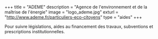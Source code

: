 +++
title = "ADEME"
description = "Agence de l'environnement et de la maîtrise de l'énergie"
image = "logo_ademe.jpg"
exturl = "http://www.ademe.fr/particuliers-eco-citoyens"
type = "aides"
+++

Pour suivre législations, aides au financement des travaux, subventions et prescriptions institutionnelles.
